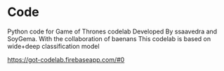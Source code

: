 # Code
Python code for Game of Thrones codelab
Developed By ssaavedra and SoyGema. With the collaboration of baenans
This codelab is based on wide+deep classification model

https://got-codelab.firebaseapp.com/#0
